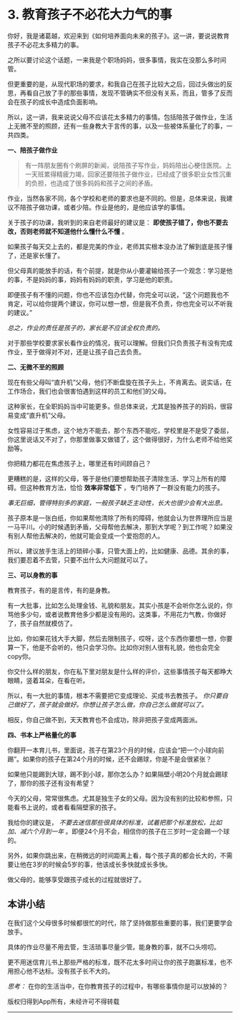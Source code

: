# 3. 教育孩子不必花大力气的事

你好，我是诸葛越，欢迎来到《如何培养面向未来的孩子》。这一讲，要说说教育孩子不必花太多精力的事。

之所以要讨论这个话题，一来我是个职场妈妈，很多事情，我实在没那么多时间管。

但更重要的是，从现代职场的要求，和我自己在孩子比较大之后，回过头做出的反思，再看自己放了手的那些事情，发现不管确实不但没有关系，而且，管多了反而会在孩子的成长中造成负面影响。

所以，这一讲，我来说说父母不应该花太多精力的事情。包括陪孩子做作业，生活上无微不至的照顾，还有一些身教大于言传的事，以及一些被体系量化了的事，一共四类。

 **一、陪孩子做作业**

> 有一阵朋友圈有个刷屏的新闻，说陪孩子写作业，妈妈陪出心梗住医院。上一天班累得精疲力竭，回家还要陪孩子做作业，已经成了很多职业女性沉重的负担，也造成了很多妈妈和孩子之间的矛盾。

作业，当然各家不同，各个学校和老师的要求也是不同的。但是，总体来说，我建议不陪孩子做功课，或者少陪。作业是他的，是他应该学的事情。

关于孩子的功课，我听到的来自老师最好的建议是： **即使孩子错了，你也不要去改，否则老师就不知道他什么懂什么不懂** 。

如果孩子每天交上去的，都是完美的作业，老师其实根本没办法了解到底是孩子懂了，还是家长懂了。

但父母真的能放手的话，有个前提，就是你从小要灌输给孩子一个观念：学习是他的事，不是妈妈的事，妈妈有妈妈的职责，学习是他的职责。

即便孩子有不懂的问题，你也不应该包办代替，你完全可以说，“这个问题我也不肯定，可以给你提两个建议，你可以想一想，但是我不负责，你也完全可以不听我的建议。”

 *总之，作业的责任是孩子的，家长是不应该全权负责的。*

对于那些学校要求家长看作业的情况，我可以理解。但我们只负责孩子有没有完成作业，至于做得对不对，还是让孩子自己去负责。

 **二、无微不至的照顾**

现在有些父母叫“直升机”父母，他们不断盘旋在孩子头上，不肯离去。说实话，在工作场合，我们也会很害怕遇到这样的员工和他们的父母。

这种家长，在全职妈妈当中可能更多。但总体来说，尤其是独养孩子的妈妈，很容易变成“直升机”父母。

女性容易过于焦虑，这个地方不能去，那个东西不能吃，学校里是不是受了委屈，你这里说话又不对了，你那里做事又做错了，这个做得很好，为什么老师不给他奖励等。

你把精力都花在焦虑孩子上，哪里还有时间顾自己？

更糟糕的是，这样的父母，等于是他们要想帮助孩子清除生活、学习上所有的障碍。但这种教育方法，恰恰 **效率非常低下** ，专门培养了一群没有能力的孩子。

 *事无巨细，管得特别多的家庭，一般孩子缺乏主动性，长大也很少会有大出息。*

孩子原本是一张白纸，你如果帮他清除了所有的障碍，他就会认为世界理所应当是一马平川。小的时候遇到矛盾，父母帮他去解决，那到大学呢？到工作呢？如果没有别人帮他去解决的，他就可能会变成一个爱抱怨的人。

所以，建议放手生活上的琐碎小事，只管大面上的，比如健康、品德。其余的事，我们要忍着不去管，只要不出什么大问题就可以了。

 **三、可以身教的事**

教育孩子，有的是言传，有的是身教。

有一大批事，比如怎么处理金钱、礼貌和朋友。其实小孩是不会听你怎么说的，你骂他多少句，或者说教育他多少都是没有用的。这类事，不用花力气教，你做好了，孩子自然就模仿了。

比如，你如果花钱大手大脚，然后去限制孩子，哎呀，这个东西你要想一想，你要算一下，他是不会听的，他只会学习你。比如你对别人很有礼貌，他也会完全copy你。

你交什么样的朋友，你在私下里对朋友是什么样的评价，这些事情孩子每天都睁大眼睛，竖着耳朵，在看在听。

所以，有一大批的事情，根本不需要把它变成理论、买成书去教孩子。 *你只要自己做好了，孩子就会做好。你想让孩子怎么做，你自己怎么做就可以了。*

相反，你自己做不到，天天教育也不会成功，除非把孩子变成两面派。

 **四、书本上严格量化的事**

你翻开一本育儿书，里面说，孩子在第23个月的时候，应该会“把一个小球向前踢”。如果你的孩子在第24个月的时候，还不会踢球，你是不是会很紧张？

如果他只能踢到大球，踢不到小球，那你怎么办？如果隔壁小明20个月就会踢球了，那你的孩子还有没有希望？

今天的父母，常常很焦虑。尤其是独生子女的父母。因为没有别的比较和参照，只能看书上说的，或者看看隔壁家的孩子。

我给你的建议是， *不要去迷信那些很具体的标准，试着把那个标准放松，比如加、减六个月到一年* 。即便24个月不会，相信你的孩子在三岁时一定会踢一个球的。

另外，如果你跳出来，在稍微远的时间距离上看，每个孩子真的都会长大的，不需要让他在3岁的时候会5岁的事，他该成长多快就成长多快。

做父母的，能够享受跟孩子成长的过程就很好了。

## 本讲小结

在我们这个父母很多时候都很忙的时代，除了坚持做那些重要的事，我们更要学会放手。

具体的作业尽量不用去管，生活琐事尽量少管。能身教的事，就不口头唠叨。

更不用迷信育儿书上那些严格的标准，既不花太多时间让你的孩子跑赢标准，也不用担心他不达标。没有孩子长不大的。

 *思考：* 在你的生活当中，在你教育孩子的过程中，有哪些事情你是可以放掉的？

版权归得到App所有，未经许可不得转载

---
